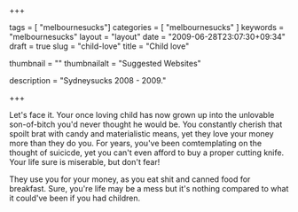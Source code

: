 
+++

tags = [ "melbournesucks"]
categories = [ "melbournesucks" ]
keywords = "melbournesucks"
layout = "layout"
date = "2009-06-28T23:07:30+09:34"
draft = true
slug = "child-love"
title = "Child love"

thumbnail = ""
thumbnailalt = "Suggested Websites"

description = "Sydneysucks 2008 - 2009."

+++

Let's face it. Your once loving child has now grown up into the unlovable son-of-bitch you'd never thought he would be. You constantly cherish that spoilt brat with candy and materialistic means, yet they love your money more than they do you. For years, you've been comtemplating on the thought of suicicde, yet you can't even afford to buy a proper cutting knife. Your life sure is miserable, but don't fear! 

They use you for your money, as you eat shit and canned food for breakfast. Sure, you're life may be a mess but it's nothing compared to what it could've been if you had children. 